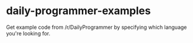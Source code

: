 # daily-programmer-examples
Get example code from /r/DailyProgrammer by specifying which language you're looking for.
